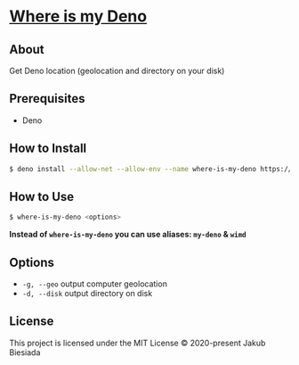 # [Where is my Deno](https://github.com/awesome-cli/where-is-my-deno)

## About

Get Deno location (geolocation and directory on your disk)

## Prerequisites

- Deno

## How to Install

```sh
$ deno install --allow-net --allow-env --name where-is-my-deno https://raw.githubusercontent.com/awesome-cli/where-is-my-deno/master/mod.ts
```

## How to Use

```sh
$ where-is-my-deno <options>
```

**Instead of `where-is-my-deno` you can use aliases: `my-deno` & `wimd`**

## Options

- `-g, --geo` output computer geolocation
- `-d, --disk` output directory on disk

## License

This project is licensed under the MIT License © 2020-present Jakub Biesiada
